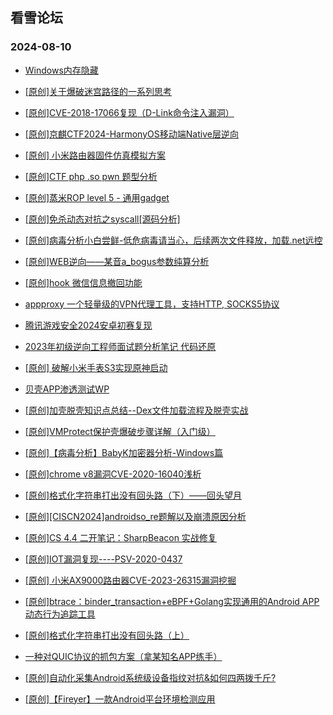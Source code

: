 ## 看雪论坛 
### 2024-08-10

+ [Windows内存隐藏](https://bbs.kanxue.com/thread-282107.htm)

+ [[原创]关于爆破迷宫路径的一系列思考](https://bbs.kanxue.com/thread-282091.htm)

+ [[原创]CVE-2018-17066复现（D-Link命令注入漏洞）](https://bbs.kanxue.com/thread-282039.htm)

+ [[原创]京麒CTF2024-HarmonyOS移动端Native层逆向](https://bbs.kanxue.com/thread-282037.htm)

+ [[原创] 小米路由器固件仿真模拟方案](https://bbs.kanxue.com/thread-282034.htm)

+ [[原创]CTF php .so pwn 题型分析](https://bbs.kanxue.com/thread-282026.htm)

+ [[原创]蒸米ROP level 5 - 通用gadget](https://bbs.kanxue.com/thread-282025.htm)

+ [[原创]免杀动态对抗之syscall[源码分析]](https://bbs.kanxue.com/thread-282013.htm)

+ [[原创]病毒分析小白尝鲜-低危病毒请当心，后续两次文件释放，加载.net远控](https://bbs.kanxue.com/thread-282012.htm)

+ [[原创]WEB逆向——某音a_bogus参数纯算分析](https://bbs.kanxue.com/thread-282010.htm)

+ [[原创]hook 微信信息撤回功能](https://bbs.kanxue.com/thread-282005.htm)

+ [appproxy 一个轻量级的VPN代理工具，支持HTTP, SOCKS5协议](https://bbs.kanxue.com/thread-282002.htm)

+ [腾讯游戏安全2024安卓初赛复现](https://bbs.kanxue.com/thread-281998.htm)

+ [2023年初级逆向工程师面试题分析笔记 代码还原](https://bbs.kanxue.com/thread-281992.htm)

+ [[原创] 破解小米手表S3实现原神启动](https://bbs.kanxue.com/thread-281981.htm)

+ [贝壳APP渗透测试WP](https://bbs.kanxue.com/thread-281979.htm)

+ [[原创]加壳脱壳知识点总结--Dex文件加载流程及脱壳实战](https://bbs.kanxue.com/thread-281969.htm)

+ [[原创]VMProtect保护壳爆破步骤详解（入门级）](https://bbs.kanxue.com/thread-281960.htm)

+ [[原创]【病毒分析】BabyK加密器分析-Windows篇](https://bbs.kanxue.com/thread-281950.htm)

+ [[原创]chrome v8漏洞CVE-2020-16040浅析](https://bbs.kanxue.com/thread-281930.htm)

+ [[原创]格式化字符串打出没有回头路（下）——回头望月](https://bbs.kanxue.com/thread-281920.htm)

+ [[原创][CISCN2024]androidso_re题解以及崩溃原因分析](https://bbs.kanxue.com/thread-281916.htm)

+ [[原创]CS 4.4 二开笔记：SharpBeacon 实战修复](https://bbs.kanxue.com/thread-281908.htm)

+ [[原创]IOT漏洞复现----PSV-2020-0437](https://bbs.kanxue.com/thread-281905.htm)

+ [[原创] 小米AX9000路由器CVE-2023-26315漏洞挖掘](https://bbs.kanxue.com/thread-281901.htm)

+ [[原创]btrace：binder_transaction+eBPF+Golang实现通用的Android APP动态行为追踪工具](https://bbs.kanxue.com/thread-281895.htm)

+ [[原创]格式化字符串打出没有回头路（上）](https://bbs.kanxue.com/thread-281894.htm)

+ [一种对QUIC协议的抓包方案（拿某知名APP练手）](https://bbs.kanxue.com/thread-281892.htm)

+ [[原创]自动化采集Android系统级设备指纹对抗&如何四两拨千斤?](https://bbs.kanxue.com/thread-281889.htm)

+ [[原创]【Fireyer】一款Android平台环境检测应用](https://bbs.kanxue.com/thread-281883.htm)

